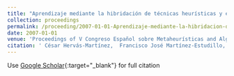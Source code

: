 ```yaml
---
title: "Aprendizaje mediante la hibridación de técnicas heurísticas y estadísticas de optimización en regresión logística binaria"
collection: proceedings
permalink: /proceeding/2007-01-01-Aprendizaje-mediante-la-hibridacion-de-tecnicas-heuristicas-y-estadisticas-de-optimizacion-en-regresion-logistica-binaria
date: 2007-01-01
venue: 'Proceedings of V Congreso Español sobre Metaheurísticas and Algoritmos Evolutivos y Bioinspirados (MAEB07)'
citation: ' César Hervás-Martínez,  Francisco José Martínez-Estudillo,  Alfonso Carlos Martínez-Estudillo,  Pedro Antonio Gutiérrez,  Juan Carlos Fernández, &quot;Aprendizaje mediante la hibridación de técnicas heurísticas y estadísticas de optimización en regresión logística binaria.&quot; Proceedings of V Congreso Español sobre Metaheurísticas and Algoritmos Evolutivos y Bioinspirados (MAEB07), 2007, Puerto de la Cruz, España, pp.61--68.'
---
```

Use [Google Scholar](https://scholar.google.com/scholar?q=Aprendizaje+mediante+la+hibridacion+de+tecnicas+heuristicas+y+estadisticas+de+optimizacion+en+regresion+logistica+binaria){:target="_blank"} for full citation